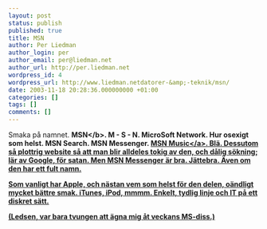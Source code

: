 ```yaml
---
layout: post
status: publish
published: true
title: MSN
author: Per Liedman
author_login: per
author_email: per@liedman.net
author_url: http://per.liedman.net
wordpress_id: 4
wordpress_url: http://www.liedman.netdatorer-&amp;-teknik/msn/
date: 2003-11-18 20:28:36.000000000 +01:00
categories: []
tags: []
comments: []
---
```

Smaka p&aring; namnet. <b>MSN<&#47;b>. M - S - N. MicroSoft Network. Hur osexigt som helst. MSN Search. MSN Messenger. <a href="http:&#47;&#47;slashdot.org&#47;article.pl?sid=03&#47;11&#47;18&#47;0624222&mode=thread&tid=109&tid=141&tid=187&tid=188">MSN Music<&#47;a>. Bl&auml;. Dessutom s&aring; plottrig website s&aring; att man blir alldeles tokig av den, och d&aring;lig s&ouml;kning; l&auml;r av Google, f&ouml;r satan. Men MSN Messenger &auml;r bra. J&auml;ttebra. &Auml;ven om den har ett fult namn.

Som vanligt har Apple, och n&auml;stan vem som helst f&ouml;r den delen, o&auml;ndligt mycket b&auml;ttre smak. iTunes, iPod, mmmm. Enkelt, tydlig linje och IT p&aring; ett diskret s&auml;tt.

(Ledsen, var bara tvungen att &auml;gna mig &aring;t veckans MS-diss.)
